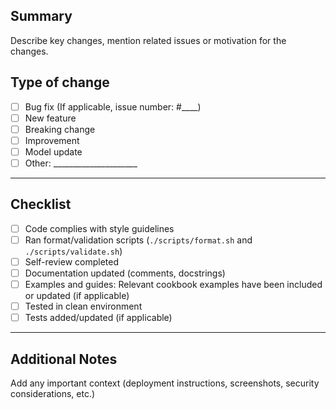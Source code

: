 ## Summary

Describe key changes, mention related issues or motivation for the changes.

## Type of change

- [ ] Bug fix (If applicable, issue number: #____)
- [ ] New feature
- [ ] Breaking change
- [ ] Improvement
- [ ] Model update
- [ ] Other: _____________________

---

## Checklist

- [ ] Code complies with style guidelines
- [ ] Ran format/validation scripts (`./scripts/format.sh` and `./scripts/validate.sh`)
- [ ] Self-review completed
- [ ] Documentation updated (comments, docstrings)
- [ ] Examples and guides: Relevant cookbook examples have been included or updated (if applicable)
- [ ] Tested in clean environment
- [ ] Tests added/updated (if applicable)

---

## Additional Notes

Add any important context (deployment instructions, screenshots, security considerations, etc.)
